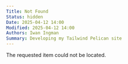 ```yaml
---
Title: Not Found
Status: hidden
Date: 2025-04-12 14:00
Modified: 2025-04-12 14:00
Authors: Iwan Ingman
Summary: Developing my Tailwind Pelican site
---
```


The requested item could not be located.